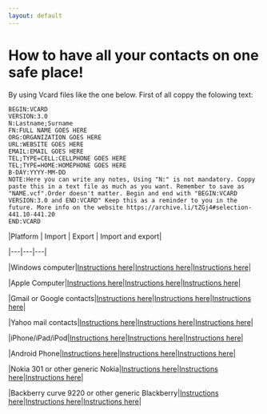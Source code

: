 ```yaml
---
layout: default
---
```



# How to have all your contacts on one safe place!


By using Vcard files like the one below. First of all coppy the folowing text:

```
BEGIN:VCARD
VERSION:3.0
N:Lastname;Surname
FN:FULL NAME GOES HERE
ORG:ORGANIZATION GOES HERE
URL:WEBSITE GOES HERE
EMAIL:EMAIL GOES HERE
TEL;TYPE=CELL:CELLPHONE GOES HERE
TEL;TYPE=HOME:HOMEPHONE GOES HERE
B-DAY:YYYY-MM-DD
NOTE:Here you can write any notes, Using "N:" is not mandatory. Coppy paste this in a text file as much as you want. Remember to save as "NAME.vcf".Order doesn't matter. Begin and end with "BEGIN:VCARD VERSION:3.0 and END:VCARD" Keep this as a reminder to you in the future. More info on the website https://archive.li/tZGj4#selection-441.10-441.20
END:VCARD
```



|Platform      | Import      | Export      | Import and export|

|---|---|---|

|Windows computer|[Instructions here]()|[Instructions here]()|[Instructions here](https://www.howtogeek.com/173688/how-to-export-a-contact-to-and-import-a-contact-from-a-vcard-.vcf-file-in-outlook-2013/)|

|Apple Computer|[Instructions here](https://support.apple.com/guide/contacts/import-contacts-adrbk1457/mac)|[Instructions here](https://support.apple.com/guide/contacts/export-and-archive-contacts-adrbdcfd32e6/mac)|[Instructions here]()|

|Gmail or Google contacts|[Instructions here]()|[Instructions here]()|[Instructions here](http://www.techfleece.com/2013/09/13/how-to-import-multiple-vcards-vcf-files-into-gmail-or-outlook/
)|

|Yahoo mail contacts|[Instructions here]()|[Instructions here]()|[Instructions here](https://www.wikihow.com/Export-Contacts-from-Yahoo)|

|iPhone/iPad/iPod|[Instructions here](https://www.techwalla.com/articles/how-to-import-vcf-to-an-iphone)|[Instructions here](https://www.imobie.com/support/export-iphone-contacts-to-vcard.htm
)|[Instructions here]()|

|Android Phone|[Instructions here]()|[Instructions here]()|[Instructions here]()|

|Nokia 301 or other generic Nokia|[Instructions here](https://www.lambrospetrou.com/articles/nokia-symbian-s40-contacts-transfer/)|[Instructions here]()|[Instructions here]()|

|Backberry curve 9220 or other generic Blackberry|[Instructions here](https://mobiletrans.wondershare.com/contacts/import-vcf-to-blackberry.html)|[Instructions here]()|[Instructions here]()|


